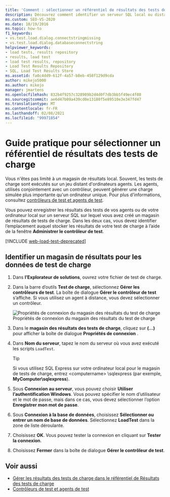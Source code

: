 ```yaml
---
title: 'Comment : sélectionner un référentiel de résultats des tests de charge'
description: Découvrez comment identifier un serveur SQL local ou distant pour stocker vos résultats de tests. Le serveur doit avoir un magasin de résultats des tests de charge.
ms.custom: SEO-VS-2020
ms.date: 10/19/2016
ms.topic: how-to
f1_keywords:
- vs.test.load.dialog.connectstringmissing
- vs.test.load.dialog.databaseconnectstring
helpviewer_keywords:
- load tests, results repository
- results, load test
- load test results, repository
- Load Test Results Repository
- SQL, Load Test Results Store
ms.assetid: fa0c4dd9-612f-4a57-b8eb-458f129d9cda
author: mikejo5000
ms.author: mikejo
manager: jmartens
ms.openlocfilehash: 832b4f9257c328989b2d4d0f7db3bb5f49ec4f08
ms.sourcegitcommit: ae6d47b09a439cd0e13180f5e89510e3e347fd47
ms.translationtype: MT
ms.contentlocale: fr-FR
ms.lasthandoff: 02/08/2021
ms.locfileid: "99971854"
---
```

# <a name="how-to-select-a-load-test-results-repository"></a>Guide pratique pour sélectionner un référentiel de résultats des tests de charge

Vous n'êtes pas limité à un magasin de résultats local. Souvent, les tests de charge sont exécutés sur un jeu distant d'ordinateurs agents. Les agents, utilisés conjointement avec un contrôleur, peuvent générer une charge simulée plus importante qu'un ordinateur unique. Pour plus d’informations, consultez [contrôleurs de test et agents de test](configure-test-agents-and-controllers-for-load-tests.md).

Vous pouvez enregistrer les résultats des tests de vos agents ou de votre ordinateur local sur un serveur SQL sur lequel vous avez créé un magasin de résultats de tests de charge. Dans les deux cas, vous devez identifier l’emplacement auquel stocker les résultats de votre test de charge à l’aide de la fenêtre **Administrer le contrôleur de test**.

[!INCLUDE [web-load-test-deprecated](includes/web-load-test-deprecated.md)]

## <a name="identify-a-results-store-for-load-test-data"></a>Identifier un magasin de résultats pour les données de test de charge

1. Dans **l’Explorateur de solutions**, ouvrez votre fichier de test de charge.

2. Dans la barre d’outils **Test de charge**, sélectionnez **Gérer les contrôleurs de test**. La boîte de dialogue **Gérer le contrôleur de test** s’affiche. Si vous utilisez un agent à distance, vous devez sélectionner un contrôleur.

     ![Propriétés de connexion du magasin des résultats du test de charge](../test/media/loadtestconnectionproperties.png) Propriétés de connexion du magasin des résultats du test de charge

3. Dans le **magasin des résultats des tests de charge**, cliquez sur **(...)** pour afficher la boîte de dialogue **Propriétés de connexion** .

4. Dans **Nom du serveur**, tapez le nom du serveur où vous avez exécuté les scripts `LoadTest`.

    > [!TIP]
    > Si vous utilisez SQL Express sur votre ordinateur local pour le magasin de tests de charge, entrez \<computername> \sqlexpress (par exemple, **MyComputer\sqlexpress**).

5. Sous **Connexion au serveur**, vous pouvez choisir **Utiliser l’authentification Windows**. Vous pouvez spécifier le nom d’utilisateur et le mot de passe, mais dans ce cas, vous devez sélectionner l’option **Enregistrer mon mot de passe**.

6. Sous **Connexion à la base de données**, choisissez **Sélectionner ou entrer un nom de base de données**. Sélectionnez **LoadTest** dans la zone de liste déroulante.

7. Choisissez **OK**. Vous pouvez tester la connexion en cliquant sur **Tester la connexion**.

8. Choisissez **Fermer** dans la boîte de dialogue **Gérer le contrôleur de test**.

## <a name="see-also"></a>Voir aussi

- [Gérer les résultats des tests de charge dans le référentiel de Résultats des tests de charge](../test/manage-load-test-results-in-the-load-test-results-repository.md)
- [Contrôleurs de test et agents de test](configure-test-agents-and-controllers-for-load-tests.md)
